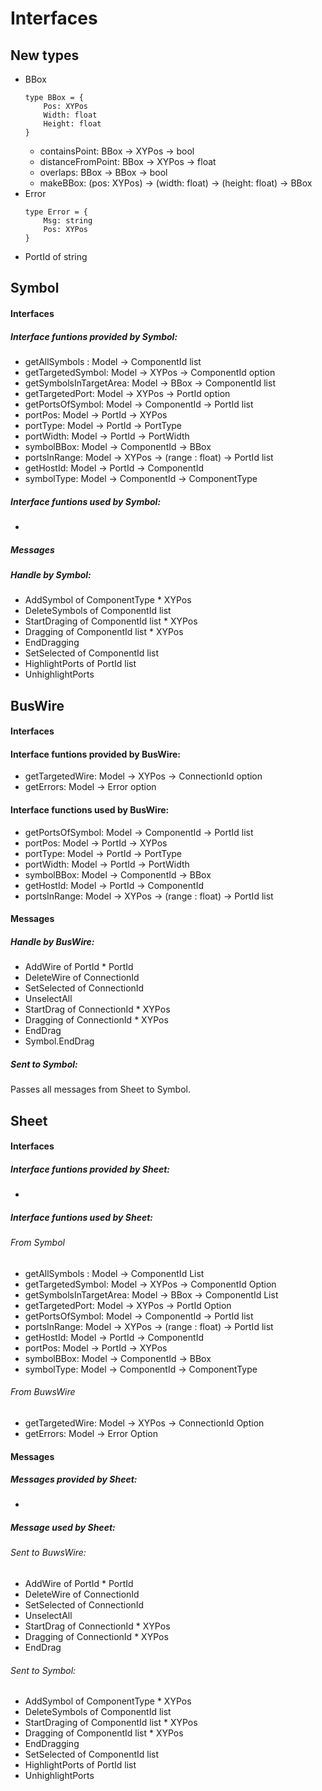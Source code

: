 # Interfaces

## New types
* BBox
	```
	type BBox = {
		Pos: XYPos
		Width: float
		Height: float
	}
	```
	- containsPoint: BBox -> XYPos -> bool
	- distanceFromPoint: BBox -> XYPos -> float
	- overlaps: BBox -> BBox -> bool
	- makeBBox: (pos: XYPos) -> (width: float) -> (height: float) -> BBox
* Error
 	```
	type Error = {
		Msg: string
		Pos: XYPos
	}
	```
* PortId of string

## Symbol

#### Interfaces
##### Interface funtions provided by Symbol:

* getAllSymbols : Model -> ComponentId list
* getTargetedSymbol: Model -> XYPos -> ComponentId option
* getSymbolsInTargetArea: Model -> BBox -> ComponentId list
* getTargetedPort: Model -> XYPos -> PortId option
* getPortsOfSymbol: Model -> ComponentId -> PortId list
* portPos: Model -> PortId -> XYPos
* portType: Model -> PortId -> PortType
* portWidth: Model -> PortId -> PortWidth
* symbolBBox: Model -> ComponentId -> BBox
* portsInRange: Model -> XYPos -> (range : float) -> PortId list
* getHostId: Model -> PortId -> ComponentId
* symbolType: Model -> ComponentId -> ComponentType

##### Interface funtions used by Symbol:
-

##### Messages
##### Handle by Symbol:
* AddSymbol of ComponentType * XYPos 
* DeleteSymbols of ComponentId list
* StartDraging of ComponentId list * XYPos
* Dragging of ComponentId list * XYPos
* EndDragging 
* SetSelected of ComponentId list
* HighlightPorts of PortId list
* UnhighlightPorts

## BusWire

#### Interfaces
#### Interface funtions provided by BusWire:
* getTargetedWire: Model -> XYPos -> ConnectionId option
* getErrors: Model -> Error option

#### Interface functions used by BusWire:
* getPortsOfSymbol: Model -> ComponentId -> PortId list
* portPos: Model -> PortId -> XYPos
* portType: Model -> PortId -> PortType
* portWidth: Model -> PortId -> PortWidth
* symbolBBox: Model -> ComponentId -> BBox
* getHostId: Model -> PortId -> ComponentId
* portsInRange: Model -> XYPos -> (range : float) -> PortId list


#### Messages
##### Handle by BusWire:
* AddWire of PortId * PortId
* DeleteWire of ConnectionId
* SetSelected of ConnectionId
* UnselectAll
* StartDrag of ConnectionId * XYPos
* Dragging of ConnectionId * XYPos
* EndDrag
* Symbol.EndDrag
##### Sent to Symbol:
Passes all messages from Sheet to Symbol.

## Sheet

#### Interfaces
##### Interface funtions provided by Sheet:
-

##### Interface funtions used by Sheet:
###### From Symbol
* getAllSymbols : Model -> ComponentId List
* getTargetedSymbol: Model -> XYPos -> ComponentId Option
* getSymbolsInTargetArea: Model -> BBox -> ComponentId List
* getTargetedPort: Model -> XYPos -> PortId Option
* getPortsOfSymbol: Model -> ComponentId -> PortId list
* portsInRange: Model -> XYPos -> (range : float) -> PortId list
* getHostId: Model -> PortId -> ComponentId
* portPos: Model -> PortId -> XYPos
* symbolBBox: Model -> ComponentId -> BBox
* symbolType: Model -> ComponentId -> ComponentType
###### From BuwsWire
* getTargetedWire: Model -> XYPos -> ConnectionId Option
* getErrors: Model -> Error Option

#### Messages
##### Messages provided by Sheet:
-

##### Message used by Sheet:
###### Sent to BuwsWire:
* AddWire of PortId * PortId
* DeleteWire of ConnectionId
* SetSelected of ConnectionId
* UnselectAll
* StartDrag of ConnectionId * XYPos
* Dragging of ConnectionId * XYPos
* EndDrag
###### Sent to Symbol:
* AddSymbol of ComponentType * XYPos 
* DeleteSymbols of ComponentId list
* StartDraging of ComponentId list * XYPos
* Dragging of ComponentId list * XYPos
* EndDragging 
* SetSelected of ComponentId list
* HighlightPorts of PortId list
* UnhighlightPorts



